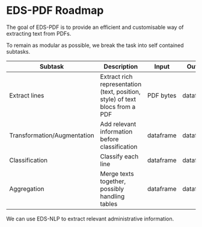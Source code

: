 # EDS-PDF Roadmap

The goal of EDS-PDF is to provide an efficient and customisable way of extracting text from PDFs.

To remain as modular as possible, we break the task into self contained subtasks.

| Subtask                     | Description                                                                  | Input     | Output    |
| --------------------------- | ---------------------------------------------------------------------------- | --------- | --------- |
| Extract lines               | Extract rich representation (text, position, style) of text blocs from a PDF | PDF bytes | dataframe |
| Transformation/Augmentation | Add relevant information before classification                               | dataframe | dataframe |
| Classification              | Classify each line                                                           | dataframe | dataframe |
| Aggregation                 | Merge texts together, possibly handling tables                               | dataframe | dataframe |

We can use EDS-NLP to extract relevant administrative information.
